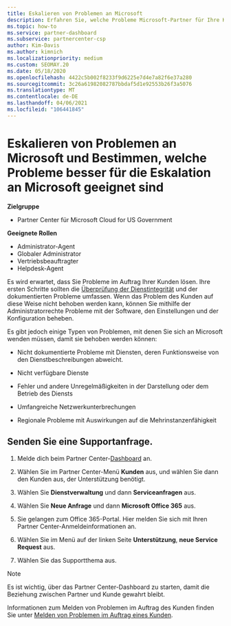 ```yaml
---
title: Eskalieren von Problemen an Microsoft
description: Erfahren Sie, welche Probleme Microsoft-Partner für Ihre Kunden selbst lösen und welche Probleme Sie an Microsoft eskalieren müssen.
ms.topic: how-to
ms.service: partner-dashboard
ms.subservice: partnercenter-csp
author: Kim-Davis
ms.author: kimnich
ms.localizationpriority: medium
ms.custom: SEOMAY.20
ms.date: 05/18/2020
ms.openlocfilehash: 4422c5b002f8233f9d6225e7d4e7a82f6e37a280
ms.sourcegitcommit: 3c26a61982082787bbdaf5d1e92553b26f3a5076
ms.translationtype: MT
ms.contentlocale: de-DE
ms.lasthandoff: 04/06/2021
ms.locfileid: "106441845"
---
```

# <a name="escalate-problems-to-microsoft-and-learn-which-issues-are-more-suited-to-microsoft-escalation"></a>Eskalieren von Problemen an Microsoft und Bestimmen, welche Probleme besser für die Eskalation an Microsoft geeignet sind  

**Zielgruppe**

- Partner Center für Microsoft Cloud for US Government

**Geeignete Rollen**

- Administrator-Agent
- Globaler Administrator
- Vertriebsbeauftragter
- Helpdesk-Agent

Es wird erwartet, dass Sie Probleme im Auftrag Ihrer Kunden lösen. Ihre ersten Schritte sollten die [Überprüfung der Dienstintegrität](check-service-health.md) und der dokumentierten Probleme umfassen. Wenn das Problem des Kunden auf diese Weise nicht behoben werden kann, können Sie mithilfe der Administratorrechte Probleme mit der Software, den Einstellungen und der Konfiguration beheben.

Es gibt jedoch einige Typen von Problemen, mit denen Sie sich an Microsoft wenden müssen, damit sie behoben werden können:

- Nicht dokumentierte Probleme mit Diensten, deren Funktionsweise von den Dienstbeschreibungen abweicht.

- Nicht verfügbare Dienste

- Fehler und andere Unregelmäßigkeiten in der Darstellung oder dem Betrieb des Diensts

- Umfangreiche Netzwerkunterbrechungen

- Regionale Probleme mit Auswirkungen auf die Mehrinstanzenfähigkeit

## <a name="submit-a-support-request"></a>Senden Sie eine Supportanfrage.

1. Melde dich beim Partner Center-[Dashboard](https://partner.microsoft.com/dashboard) an.

2. Wählen Sie im Partner Center-Menü **Kunden** aus, und wählen Sie dann den Kunden aus, der Unterstützung benötigt.

3. Wählen Sie **Dienstverwaltung** und dann **Serviceanfragen** aus.

4. Wählen Sie **Neue Anfrage** und dann **Microsoft Office 365** aus.

5. Sie gelangen zum Office 365-Portal. Hier melden Sie sich mit Ihren Partner Center-Anmeldeinformationen an.

6. Wählen Sie im Menü auf der linken Seite **Unterstützung**, **neue Service Request** aus.

7. Wählen Sie das Supportthema aus.

>[!NOTE]
>Es ist wichtig, über das Partner Center-Dashboard zu starten, damit die Beziehung zwischen Partner und Kunde gewahrt bleibt. 

Informationen zum Melden von Problemen im Auftrag des Kunden finden Sie unter [Melden von Problemen im Auftrag eines Kunden](report-problems-on-behalf-of-a-customer.md).


